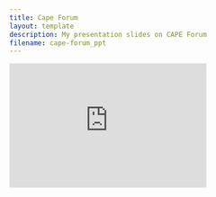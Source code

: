 ```yaml
---
title: Cape Forum
layout: template
description: My presentation slides on CAPE Forum
filename: cape-forum_ppt
--- 
```

<iframe src="https://studntnu-my.sharepoint.com/personal/allyned_ntnu_no/_layouts/15/Doc.aspx?sourcedoc={d85102b0-c967-4047-9db0-0a84e197654c}&amp;action=embedview&amp;wdAr=1.7777777777777777" width="350px" height="221px" frameborder="0">This is an embedded <a target="_blank" href="https://office.com">Microsoft Office</a> presentation, powered by <a target="_blank" href="https://office.com/webapps">Office</a>.</iframe>
